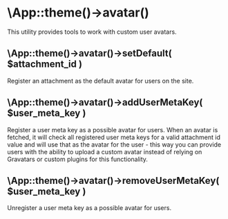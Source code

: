 # \App::theme()->avatar()

This utility provides tools to work with custom user avatars.

## \App::theme()->avatar()->setDefault( $attachment_id )

Register an attachment as the default avatar for users on the site.

## \App::theme()->avatar()->addUserMetaKey( $user_meta_key )

Register a user meta key as a possible avatar for users.
When an avatar is fetched, it will check all registered user meta keys for a valid attachment id value and will use that as the avatar for the user - this way you can provide users with the ability to upload a custom avatar instead of relying on Gravatars or custom plugins for this functionality.

## \App::theme()->avatar()->removeUserMetaKey( $user_meta_key )

Unregister a user meta key as a possible avatar for users.
